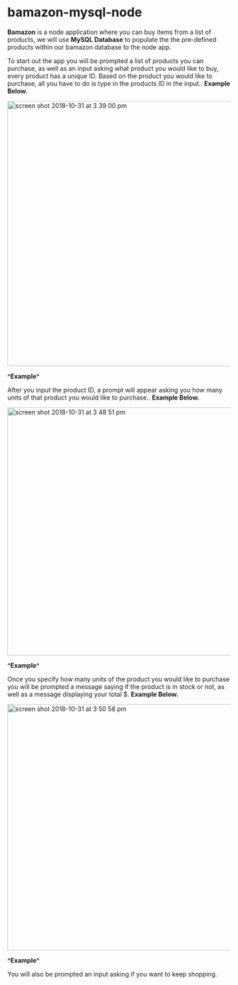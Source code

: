 # bamazon-mysql-node


**Bamazon** is a node application where you can buy items
from a list of products, we will use **MySQL Database** to populate 
the the pre-defined products within our bamazon database to the node app.


To start out the app you will be prompted a list
of products you can purchase, as well as an input asking 
what product you would like to buy, every product has a unique ID. 
Based on the product you would like to purchase, all you have to do
is type in the products ID in the input.. **Example Below.**

<img width="598" alt="screen shot 2018-10-31 at 3 39 00 pm" src="https://user-images.githubusercontent.com/40408849/47817232-29d1a880-dd23-11e8-8107-f021ddc31899.png">


**^Example^**


After you input the product ID, a prompt will
appear asking you how many units of that product
you would like to purchase.. **Example Below.**


<img width="559" alt="screen shot 2018-10-31 at 3 48 51 pm" src="https://user-images.githubusercontent.com/40408849/47817768-85e8fc80-dd24-11e8-9f69-074b2acf0ab9.png">



**^Example^**


Once you specify how many units of the product
you would like to purchase you will be prompted a
message saying if the product is in stock or not, 
 as well as a message displaying your total $. **Example Below.**
 
 <img width="555" alt="screen shot 2018-10-31 at 3 50 58 pm" src="https://user-images.githubusercontent.com/40408849/47818501-15db7600-dd26-11e8-8b0b-f93a73e3423f.png">
 
**^Example^** 


You will also be prompted an input asking if you want to keep shopping.




